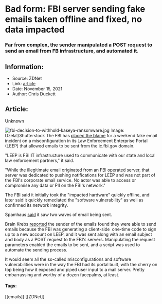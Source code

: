 # Bad form: FBI server sending fake emails taken offline and fixed, no data impacted
### Far from complex, the sender manipulated a POST request to send an email from FB infrastructure, and automated it.

## Information:
+ Source: ZDNet
+ Link: [article](https://www.zdnet.com/article/bad-form-fbi-server-sending-fake-emails-taken-offline-and-fixed-no-data-impacted/)
+ Date: November 15, 2021
+ Author: Chris Duckett


## Article:
Unknown

![fbi-decision-to-withhold-kaseya-ransomware.jpg](https://www.zdnet.com/a/img/resize/84e9bbb7032d59612f7e0471df4c273e6349f02b/2021/09/27/11cf4ae8-38a8-4caa-8a94-b2652ec8bc61/fbi-decision-to-withhold-kaseya-ransomware.jpg?width=1200&fit=bounds&auto=webp)
 Image: Dzelat/Shutterstock
 The FBI has [placed the blame](https://www.fbi.gov/news/pressrel/press-releases/fbi-statement-on-incident-involving-fake-emails) for a weekend fake email incident on a misconfiguration in its Law Enforcement Enterprise Portal (LEEP) that allowed emails to be sent from the ic.fbi.gov domain.

"LEEP is FBI IT infrastructure used to communicate with our state and local law enforcement partners," it said. 

"While the illegitimate email originated from an FBI operated server, that server was dedicated to pushing notifications for LEEP and was not part of the FBI's corporate email service. No actor was able to access or compromise any data or PII on the FBI's network."

The FBI said it initially took the "impacted hardware" quickly offline, and later said it quickly remediated the "software vulnerability" as well as confirmed its network integrity.

Spamhaus [said](https://twitter.com/spamhaus/status/1459459116435480577) it saw two waves of email being sent.

Brain Krebs [reported](https://krebsonsecurity.com/2021/11/hoax-email-blast-abused-poor-coding-in-fbi-website/) the sender of the emails found they were able to send emails because the FBI was generating a client-side  one-time code to sign up to a new account on LEEP, and it was sent along with an email subject and body as a POST request to the FBI's servers. Manipulating the request parameters enabled the emails to be sent, and a script was used to automate the sending process.

It would seem all the so-called misconfigurations and software vulnerabilities were in the way the FBI had its portal built, with the cherry on top being how it exposed and piped user input to a mail server. Pretty embarrassing and worthy of a dozen facepalms, at least.





#### Tags:
[[emails]] [[ZDNet]]
